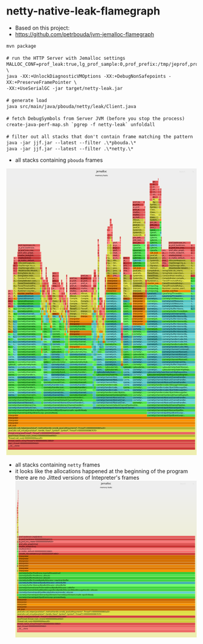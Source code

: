 # netty-native-leak-flamegraph

- Based on this project:
- https://github.com/petrbouda/jvm-jemalloc-flamegraph

```
mvn package

# run the HTTP Server with Jemalloc settings 
MALLOC_CONF=prof_leak:true,lg_prof_sample:0,prof_prefix:/tmp/jeprof,prof_final:true \
java -XX:+UnlockDiagnosticVMOptions -XX:+DebugNonSafepoints -XX:+PreserveFramePointer \
-XX:+UseSerialGC -jar target/netty-leak.jar

# generate load
java src/main/java/pbouda/netty/leak/Client.java

# fetch DebugSymbols from Server JVM (before you stop the process)
create-java-perf-map.sh `pgrep -f netty-leak` unfoldall

# filter out all stacks that don't contain frame matching the pattern
java -jar jjf.jar --latest --filter .\*pbouda.\*
java -jar jjf.jar --latest --filter .\*netty.\*
```

- all stacks containing `pbouda` frames

![pbouda_frames](flame-pbouda-frames.svg)

- all stacks containing `netty` frames
- it looks like the allocations happened at the beginning of the program there are no Jitted versions of Intepreter's frames
![netty_frames](flame-netty-frames.svg)